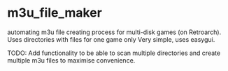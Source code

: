 # m3u_file_maker
automating m3u file creating process for multi-disk games (on Retroarch). Uses directories with files for one game only
Very simple, uses easygui.

TODO:
Add functionality to be able to scan multiple directories and create multiple m3u files to maximise convenience.
